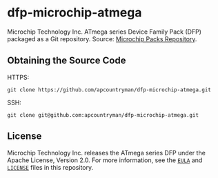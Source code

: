 # dfp-microchip-atmega

Microchip Technology Inc. ATmega series Device Family Pack (DFP) packaged as a Git
repository.
Source: [Microchip Packs Repository](https://packs.download.microchip.com/).

## Obtaining the Source Code

HTTPS:
```shell
git clone https://github.com/apcountryman/dfp-microchip-atmega.git
```
SSH:
```shell
git clone git@github.com:apcountryman/dfp-microchip-atmega.git
```

## License

Microchip Technology Inc. releases the ATmega series DFP under the Apache License, Version
2.0.
For more information, see the [`EULA`](EULA) and [`LICENSE`](LICENSE) files in this
repository.
